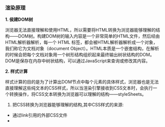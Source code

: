 ### 渲染原理

**1. 侯建DOM树**

浏览器无法直接理解和使用HTML，所以需要将HTML转换为浏览器能够理解的结构——DOM树。构建DOM树的输入内容是一个非常简单的HTML文件，然后经由HTML解析器解析，每一个 HTML 标签，都会被HTML解析器解析成一个对象，我们称它为文档对象（document Object）。HTML本质是一个嵌套结构，在解析的时候会把每个文档对象用一个树形结构组织起来最终输出树状结构的DOM。DOM是保存在内存中树状结构，可以通过JavaScript来查询或修改其内容。

**2. 样式计算**

样式计算的目的是为了计算出DOM节点中每个元素的具体样式，浏览器也是无法直接理解这些纯文本的CSS样式，所以当渲染引擎接收到CSS文本时，会执行一个转换操作，将CSS文本转换为浏览器可以理解的结构——styleSheets。

1. 把CSS转换为浏览器能够理解的结构,其中CSS样式的来源:

* 通过link引用的外部CSS文件
* <style>标记内的 CSS
* 元素的style属性内嵌的CSS

2. 转换样式表中的属性值，使其标准化

现在我们已经把现有的CSS文本转化为浏览器可以理解的结构了，那么接下来就要对其进行属性值的标准化操作。
```css
body { font-size: 2em }  ==>  body { font-size: 32px }
span  {display: none}
div {font-weight: bold}  ==>  div {font-weight: 700}
div {color:red; }  ==>  div {color:rgba(255,0,0);}
```

3. 计算出DOM树中每个节点的具体样式

通过样式的继承，样式层叠计算出DOM节点中每个元素的具体样式，在计算过程中需要遵守CSS的继承和层叠两个规则。这个阶段最终输出的内容是每个DOM节点的样式，并被保存在ComputedStyle的结构内。
![](https://static001.geekbang.org/resource/image/d8/46/d87415b0187e3860404bf963f1c3d646.png)

**3. 渲染树**

将构建的DOM树结合计算的样式表即CSSOM树构建出渲染树

**4. 布局阶段**

计算出DOM树中可见元素的几何位置，我们把这个计算过程叫做布局

1. 创建布局树

你可能注意到了DOM树还含有很多不可见的元素，比如head标签，还有使用了display:none属性的元素。所以在显示之前，我们还要额外地构建一棵只包含可见元素布局树。DOM树中所有不可见的节点都没有包含到布局树中。

为了构建布局树，浏览器大体上完成了下面这些工作

* 遍历DOM树中的所有可见节点，并把这些节点加到布局中；
* 而不可见的节点会被布局树忽略掉，如head标签下面的全部内容，再比如属性包含 dispaly:none，所以这些元素也没有被包进布局树、】

2. 布局计算

现在我们有了一棵完整的布局树。那么接下来，就要计算布局树节点的坐标位置了。布局的计算过程非常复杂。在执行布局操作的时候，会把布局运算的结果重新写回布局树中，所以布局树既是输入内容也是输出内容，这是布局阶段一个不合理的地方，因为在布局阶段并没有清晰地将输入内容和输出内容区分开来。

**5. 分层**

因为页面中有很多复杂的效果，如一些复杂的3D变换、页面滚动，或者使用z-index做z轴排序等，为了更加方便地实现这些效果，渲染引擎还需要为特定的节点生成专用的图层，并生成一棵对应的图层树。正是这些图层叠加在一起构成了最终的页面图像。

* 拥有层叠上下文属性的元素会被提升为单独的一层。
* 需要剪裁（clip）的地方也会被创建为图层。

**6. 图层绘制**

在完成图层树的构建之后，渲染引擎会对图层树中的每个图层进行绘制，
渲染引擎实现图层的绘制会把一个图层的绘制拆分成很多小的绘制指令，然后再把这些指令按照顺序组成一个待绘制列表，绘制列表中的指令其实非常简单，就是让其执行一个简单的绘制操作，比如绘制粉色矩形或者黑色的线等。而绘制一个元素通常需要好几条绘制指令，因为每个元素的背景、前景、边框都需要单独的指令去绘制。所以在图层绘制阶段，输出的内容就是这些待绘制列表。

**7. 栅格化（raster）操作**

绘制列表只是用来记录绘制顺序和绘制指令的列表，而实际上绘制操作是由渲染引擎中的合成线程来完成的。当图层的绘制列表准备好之后，主线程会把该绘制列表提交（commit）给合成线程，那么接下来合成线程是怎么工作的呢？ 浏览器已经知道了文档结构、每一个元素的样式，元素的几何信息，绘制的顺序。将这些信息转化成屏幕上像素的过程叫做光栅化
![](https://static001.geekbang.org/infoq/9e/9ed512afc63c664458faf1bd42247cc0.gif)

通常一个页面可能很大，但是用户只能看到其中的一部分，我们把用户可以看到的这个部分叫做视口（viewport）。

在有些情况下，有的图层可以很大，比如有的页面你使用滚动条要滚动好久才能滚动到底部，但是通过视口，用户只能看到页面的很小一部分，所以在这种情况下，要绘制出所有图层内容的话，就会产生太大的开销，而且也没有必要。基于这个原因，合成线程会将图层划分为图块（tile），这些图块的大小通常是256x256或者512x512，然后合成线程会按照视口附近的图块来优先生成位图，实际生成位图的操作是由栅格化来执行的。所谓栅格化，是指将图块转换为位图。而图块是栅格化执行的最小单位。渲染进程维护了一个栅格化的线程池，所有的图块栅格化都是在线程池内执行的通常，栅格化过程都会使用GPU来加速生成，使用GPU生成位图的过程叫快速栅格化，或者GPU栅格化，生成的位图被保存在GPU内存中。渲染进程把生成图块的指令发送给GPU，然后在GPU中执行生成图块的位图，并保存在GPU的内存中。

**8. 合成和显示**

一旦所有图块都被光栅化，合成线程就会生成一个绘制图块的命令——“DrawQuad”，然后将该命令提交给浏览器进程。浏览器进程里面有一个叫viz的组件，用来接收合成线程发过来的DrawQuad命令，然后根据DrawQuad命令，将其页面内容绘制到内存中，最后再将内存显示在屏幕上。到这里，经过这一系列的阶段，编写好的HTML、CSS、JavaScript等文件，经过浏览器就会显示出漂亮的页面了。

总结为如下

* 渲染进程将HTML内容转换为能够读懂的DOM树结构。
* 渲染引擎将CSS样式表转化为浏览器可以理解的styleSheets，计算出DOM节点的样式。
* 创建布局树，并计算元素的布局信息。
* 对布局树进行分层，并生成分层树。
* 为每个图层生成绘制列表，并将其提交到合成线程。
* 合成线程将图层分成图块，并在光栅化线程池中将图块转换成位图。
* 合成线程发送绘制图块命令DrawQuad给浏览器进程。
* 浏览器进程根据DrawQuad消息生成页面，并显示到显示器


